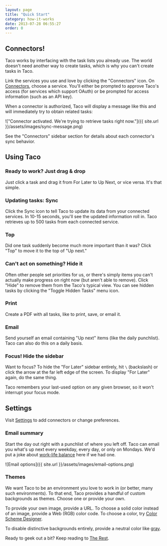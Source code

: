 ```yaml
---
layout: page
title: "Quick Start"
category: how-it-works
date: 2013-07-28 06:55:27
order: 0
---
```


## Connectors!

Taco works by interfacing with the task lists you already use. The world
doesn't need another way to create tasks, which is why you can't create
tasks in Taco.

Link the services you use and love by clicking the "Connectors" icon. On
[Connectors][], choose a service. You'll either be prompted to approve
Taco's access (for services which support OAuth) or be prompted for
access information (such as an API key).

When a connector is authorized, Taco will display a message like this
and will immediately try to obtain related tasks:

!["Connector activated. We're trying to retrieve tasks right now."]({{ site.url }}/assets/images/sync-message.png)

See the "Connectors" sidebar section for details about each connector's
sync behavior.


## Using Taco

### Ready to work? Just drag & drop

Just click a task and drag it from For Later to Up Next, or vice versa.
It's that simple.

### Updating tasks: Sync

Click the Sync icon to tell Taco to update its data from your connected
services. In 10-15 seconds, you'll see the updated information roll in.
Taco retrieves up to 500 tasks from each connected service.

### Top

Did one task suddenly become much more important than it was? Click
"Top" to move it to the top of "Up next."

### Can't act on something? Hide it

Often other people set priorities for us, or there's simply items you
can't actually make progress on right now (but aren't able to remove). 
Click "Hide" to remove them from the Taco's typical view. You can see
hidden tasks by clicking the "Toggle Hidden Tasks" menu icon.

### Print

Create a PDF with all tasks, like to print, save, or email it.

### Email

Send yourself an email containing "Up next" items (like the daily
punchlist). Taco can also do this on a daily basis.

### Focus! Hide the sidebar

Want to focus? To hide the "For Later" sidebar entirely, hit `\`
(backslash) or click the arrow at the far left edge of the screen. To
display "For Later" again, do the same thing.

Taco remembers your last-used option on any given browser, so it won't
interrupt your focus mode.


## Settings

Visit [Settings](https://tacoapp.com/connector) to add connectors or
change preferences.

### Email summary

Start the day out right with a punchlist of where you left off.  Taco
can email you what's up next every weekday, every day, or only on
Mondays. We'd put a joke about [work-life balance](http://en.wikipedia.org/wiki/Work%E2%80%93life_balance#Consequences_of_an_Imbalance)
here if we had one.

![Email options]({{ site.url }}/assets/images/email-options.png)

<a name="themes"></a>
### Themes

We want Taco to be an environment you love to work in (or better, many
such environments). To that end, Taco provides a handful of custom
backgrounds as themes. Choose one or provide your own.

To provide your own image, provide a URL. To choose a solid color
instead of an image, provide a Web (RGB) color code. To choose a color,
try [Color Scheme Designer](http://colorschemedesigner.com/). 

To disable distinctive backgrounds entirely, provide a neutral color
like [gray](https://tacoapp.com/tasks?bgcolor=444444).


Ready to geek out a bit? Keep reading to [The Rest](the-rest.html).

[Connectors]: https://tacoapp.com/connectors
